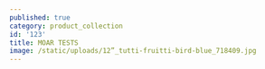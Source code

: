 ```yaml
---
published: true
category: product_collection
id: '123'
title: MOAR TESTS
image: /static/uploads/12”_tutti-fruitti-bird-blue_718409.jpg
---
```


